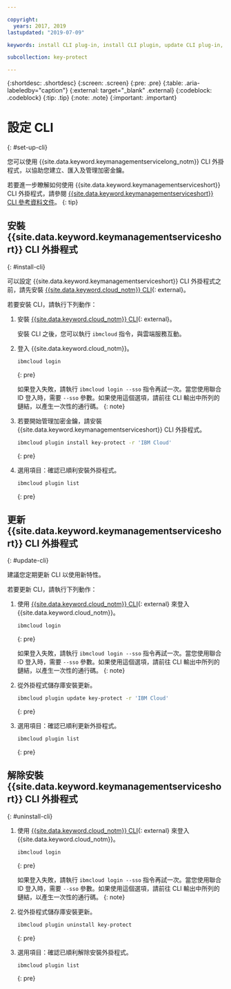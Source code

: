 ```yaml
---

copyright:
  years: 2017, 2019
lastupdated: "2019-07-09"

keywords: install CLI plug-in, install CLI plugin, update CLI plug-in, update CLI plugin, uninstall CLI plug-in, uninstall CLI plugin, Key Protect CLI plug-in, Key Protect CLI plugin, KMS plug-in, KMS plugin

subcollection: key-protect

---
```


{:shortdesc: .shortdesc}
{:screen: .screen}
{:pre: .pre}
{:table: .aria-labeledby="caption"}
{:external: target="_blank" .external}
{:codeblock: .codeblock}
{:tip: .tip}
{:note: .note}
{:important: .important}

# 設定 CLI
{: #set-up-cli}

您可以使用 {{site.data.keyword.keymanagementservicelong_notm}} CLI 外掛程式，以協助您建立、匯入及管理加密金鑰。

若要進一步瞭解如何使用 {{site.data.keyword.keymanagementserviceshort}} CLI 外掛程式，請參閱 [{{site.data.keyword.keymanagementserviceshort}} CLI 參考資料文件](/docs/services/key-protect?topic=key-protect-cli-reference)。
{: tip}

## 安裝 {{site.data.keyword.keymanagementserviceshort}} CLI 外掛程式
{: #install-cli}

可以設定 {{site.data.keyword.keymanagementserviceshort}} CLI 外掛程式之前，請先安裝 [{{site.data.keyword.cloud_notm}} CLI](/docs/cli?topic=cloud-cli-getting-started){: external}。 

若要安裝 CLI，請執行下列動作：

1. 安裝 [{{site.data.keyword.cloud_notm}} CLI](/docs/cli?topic=cloud-cli-getting-started){: external}。

    安裝 CLI 之後，您可以執行 `ibmcloud` 指令，與雲端服務互動。

2. 登入 {{site.data.keyword.cloud_notm}}。

    ```sh
    ibmcloud login
    ```
    {: pre}

    如果登入失敗，請執行 `ibmcloud login --sso` 指令再試一次。當您使用聯合 ID 登入時，需要 `--sso` 參數。如果使用這個選項，請前往 CLI 輸出中所列的鏈結，以產生一次性的通行碼。
    {: note}

3. 若要開始管理加密金鑰，請安裝 {{site.data.keyword.keymanagementserviceshort}} CLI 外掛程式。

    ```sh
    ibmcloud plugin install key-protect -r 'IBM Cloud'
    ```
    {: pre}

4. 選用項目：確認已順利安裝外掛程式。

    ```sh
    ibmcloud plugin list
    ```
    {: pre}

## 更新 {{site.data.keyword.keymanagementserviceshort}} CLI 外掛程式
{: #update-cli}

建議您定期更新 CLI 以使用新特性。

若要更新 CLI，請執行下列動作：

1. 使用 [{{site.data.keyword.cloud_notm}} CLI](/docs/cli?topic=cloud-cli-getting-started){: external} 來登入 {{site.data.keyword.cloud_notm}}。

    ```sh
    ibmcloud login
    ```
    {: pre}

    如果登入失敗，請執行 `ibmcloud login --sso` 指令再試一次。當您使用聯合 ID 登入時，需要 `--sso` 參數。如果使用這個選項，請前往 CLI 輸出中所列的鏈結，以產生一次性的通行碼。
    {: note}

2. 從外掛程式儲存庫安裝更新。

    ```sh
    ibmcloud plugin update key-protect -r 'IBM Cloud'
    ```
    {: pre}

3. 選用項目：確認已順利更新外掛程式。

    ```sh
    ibmcloud plugin list
    ```
    {: pre}

## 解除安裝 {{site.data.keyword.keymanagementserviceshort}} CLI 外掛程式
{: #uninstall-cli}

1. 使用 [{{site.data.keyword.cloud_notm}} CLI](/docs/cli?topic=cloud-cli-getting-started){: external} 來登入 {{site.data.keyword.cloud_notm}}。

    ```sh
    ibmcloud login
    ```
    {: pre}

    如果登入失敗，請執行 `ibmcloud login --sso` 指令再試一次。當您使用聯合 ID 登入時，需要 `--sso` 參數。如果使用這個選項，請前往 CLI 輸出中所列的鏈結，以產生一次性的通行碼。
    {: note}

2. 從外掛程式儲存庫安裝更新。

    ```sh
    ibmcloud plugin uninstall key-protect
    ```
    {: pre}

3. 選用項目：確認已順利解除安裝外掛程式。

    ```sh
    ibmcloud plugin list
    ```
    {: pre}
